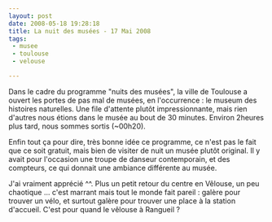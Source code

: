 ```yaml
---
layout: post
date: 2008-05-18 19:28:18
title: La nuit des musées - 17 Mai 2008
tags:
 - musee
 - toulouse
 - velouse

---
```


Dans le cadre du programme "nuits des musées", la ville de Toulouse a ouvert les portes de pas mal de musées, en l'occurrence : le museum des histoires naturelles.
Une file d'attente plutôt impressionnante, mais rien d'autres nous étions dans le musée au bout de 30 minutes. Environ 2heures plus tard, nous sommes sortis (~00h20).

Enfin tout ça pour dire, très bonne idée ce programme, ce n'est pas le fait que ce soit gratuit, mais bien de visiter de nuit un musée plutôt original. Il y avait pour l'occasion une troupe de danseur contemporain, et des compteurs, ce qui donnait une ambiance différente au musée.

J'ai vraiment apprécié ^^. Plus un petit retour du centre en Vêlouse, un peu chaotique ... c'est marrant mais tout le monde fait pareil : galère pour trouver un vélo, et surtout galère pour trouver une place à la station d'accueil. C'est pour quand le vêlouse à Rangueil ?
